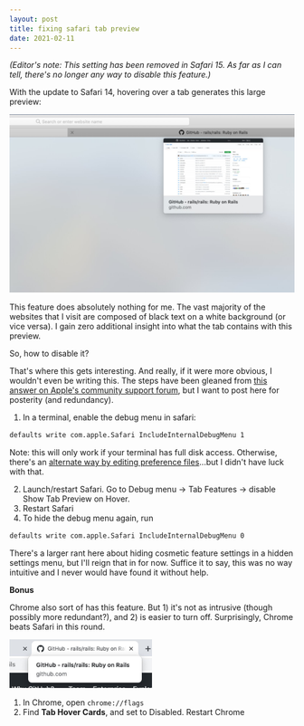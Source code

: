 ```yaml
---
layout: post
title: fixing safari tab preview
date: 2021-02-11
---
```


*(Editor's note: This setting has been removed in Safari 15. As far as I can
tell, there's no longer any way to disable this feature.)*

With the update to Safari 14, hovering over a tab generates this large preview:

![](/assets/images/safari-tab-preview-1.jpg)

This feature does absolutely nothing for me. The vast majority of the websites
that I visit are composed of black text on a white background (or vice versa). I
gain zero additional insight into what the tab contains with this preview.

So, how to disable it?

That's where this gets interesting. And really, if it were more obvious, I
wouldn't even be writing this. The steps have been gleaned from [this answer on
Apple's community support forum][apple_forum_post], but I want to post here for
posterity (and redundancy).

1. In a terminal, enable the debug menu in safari:
``` sh
defaults write com.apple.Safari IncludeInternalDebugMenu 1
```
Note: this will only work if your terminal has full disk access. Otherwise,
there's an [alternate way by editing preference files][six_colors_post]...but I
didn't have luck with that.

2. Launch/restart Safari. Go to Debug menu -> Tab Features -> disable Show Tab
   Preview on Hover. 
3. Restart Safari
4. To hide the debug menu again, run
``` sh
defaults write com.apple.Safari IncludeInternalDebugMenu 0
```

There's a larger rant here about hiding cosmetic feature settings in a hidden
settings menu, but I'll reign that in for now. Suffice it to say, this was no
way intuitive and I never would have found it without help.

**Bonus**

Chrome also sort of has this feature. But 1) it's not as intrusive (though
possibly more redundant?), and 2) is easier to turn off. Surprisingly, Chrome
beats Safari in this round.

<img src="/assets/images/safari-tab-preview-2.jpg" width="50%">

1. In Chrome, open `chrome://flags`
2. Find **Tab Hover Cards**, and set to Disabled. Restart Chrome

[apple_forum_post]: https://discussions.apple.com/thread/251928059
[six_colors_post]: https://sixcolors.com/post/2020/09/enabling-the-debug-menu-in-safari-14-on-big-sur-and-catalina/
